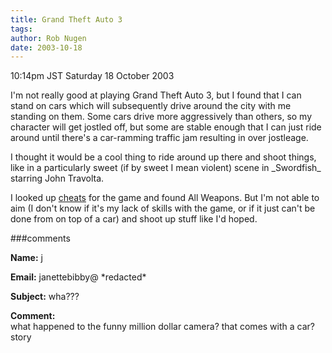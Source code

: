 ```yaml
---
title: Grand Theft Auto 3
tags: 
author: Rob Nugen
date: 2003-10-18
---
```


<p class=date>10:14pm JST Saturday 18 October 2003</p>

<p>I'm not really good at playing Grand Theft Auto 3, but I found that
I can stand on cars which will subsequently drive around the city with
me standing on them.  Some cars drive more aggressively than others,
so my character will get jostled off, but some are stable enough that
I can just ride around until there's a car-ramming traffic jam
resulting in over jostleage.</p>

<p>I thought it would be a cool thing to ride around up there and
shoot things, like in a particularly sweet (if by sweet I mean
violent) scene in _Swordfish_ starring John Travolta.</p>

<p>I looked up <a
href="http://www.ps2-cheats-codes-games.net/GTA3_Cheats.htm">cheats</a>
for the game and found All Weapons. But I'm not able to aim (I don't
know if it's my lack of skills with the game, or if it just can't be
done from on top of a car) and shoot up stuff like I'd hoped.</p>

###comments

<p><b>Name:</b> j

<p><b>Email:</b> janettebibby@ *redacted*

<p><b>Subject:</b> wha???

<p><b>Comment:</b>
<br>what happened to the funny million dollar camera? that comes with a car? story


